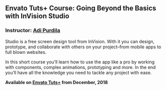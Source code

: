 ## Envato Tuts+ Course: Going Beyond the Basics with InVision Studio
### Instructor: [Adi Purdila](https://tutsplus.com/authors/adi-purdila)

Studio is a free screen design tool from InVision. With it you can design, prototype, and collaborate with others on your project–from mobile apps to full blown websites.

In this short course you’ll learn how to use the app like a pro by working with components, complex animations, prototyping and more. In the end you’ll have all the knowledge you need to tackle any project with ease.

**Available on [Envato Tuts+](https://tutsplus.com/courses) from December, 2018**